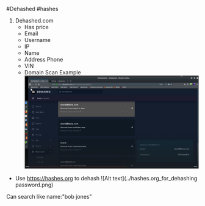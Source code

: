 
#Dehashed
#hashes


1. Dehashed.com
	- Has price
	 - Email
	 - Username
	 - IP
	 - Name
	 - Address Phone
	 - VIN
	 - Domain Scan
Example
![Alt text](../dehashed_forchecking_breached_credential.png)

- Use https://hashes.org to dehash
![Alt text](../hashes.org_for_dehashing password.png)

Can search like name:"bob jones"
